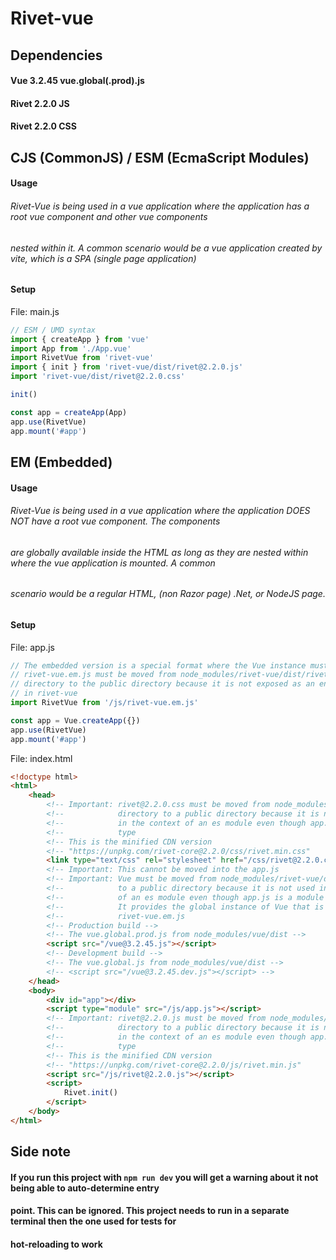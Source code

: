 # Rivet-vue

## Dependencies
#### Vue 3.2.45 vue.global(.prod).js
#### Rivet 2.2.0 JS
#### Rivet 2.2.0 CSS




## CJS (CommonJS) / ESM (EcmaScript Modules)
#### Usage
###### Rivet-Vue is being used in a vue application where the application has a root vue component and other vue components
###### nested within it. A common scenario would be a vue application created by vite, which is a SPA (single page application)

#### Setup

File: main.js

```js
// ESM / UMD syntax
import { createApp } from 'vue'
import App from './App.vue'
import RivetVue from 'rivet-vue'
import { init } from 'rivet-vue/dist/rivet@2.2.0.js'
import 'rivet-vue/dist/rivet@2.2.0.css'

init()

const app = createApp(App)
app.use(RivetVue)
app.mount('#app')
```




## EM (Embedded)
#### Usage
###### Rivet-Vue is being used in a vue application where the application DOES NOT have a root vue component. The components
###### are globally available inside the HTML as long as they are nested within where the vue application is mounted. A common
###### scenario would be a regular HTML, (non Razor page) .Net, or NodeJS page.

#### Setup

File: app.js

```js
// The embedded version is a special format where the Vue instance must be available
// rivet-vue.em.js must be moved from node_modules/rivet-vue/dist/rivet-vue.em.js
// directory to the public directory because it is not exposed as an entry point
// in rivet-vue
import RivetVue from '/js/rivet-vue.em.js'

const app = Vue.createApp({})
app.use(RivetVue)
app.mount('#app')

```

File: index.html

```html
<!doctype html>
<html>
    <head>
        <!-- Important: rivet@2.2.0.css must be moved from node_modules/rivet-vue/dist   -->
        <!--            directory to a public directory because it is not used in        -->
        <!--            in the context of an es module even though app.js is a module    -->
        <!--            type                                                             -->
        <!-- This is the minified CDN version                                            -->
        <!-- "https://unpkg.com/rivet-core@2.2.0/css/rivet.min.css"                      -->
        <link type="text/css" rel="stylesheet" href="/css/rivet@2.2.0.css" />
        <!-- Important: This cannot be moved into the app.js                             -->
        <!-- Important: Vue must be moved from node_modules/rivet-vue/dist directory     -->
        <!--            to a public directory because it is not used in the context      -->
        <!--            of an es module even though app.js is a module type.             -->
        <!--            It provides the global instance of Vue that is needed by         -->
        <!--            rivet-vue.em.js                                                  -->
        <!-- Production build -->
        <!-- The vue.global.prod.js from node_modules/vue/dist -->
        <script src="/vue@3.2.45.js"></script>
        <!-- Development build -->
        <!-- The vue.global.js from node_modules/vue/dist -->
        <!-- <script src="/vue@3.2.45.dev.js"></script> -->
    </head>
    <body>
        <div id="app"></div>
        <script type="module" src="/js/app.js"></script>
        <!-- Important: rivet@2.2.0.js must be moved from node_modules/rivet-vue/dist    -->
        <!--            directory to a public directory because it is not used in        -->
        <!--            in the context of an es module even though app.js is a module    -->
        <!--            type                                                             -->
        <!-- This is the minified CDN version                                            -->
        <!-- "https://unpkg.com/rivet-core@2.2.0/js/rivet.min.js"                        -->
        <script src="/js/rivet@2.2.0.js"></script>
        <script>
            Rivet.init()
        </script>
    </body>
</html>
```

## Side note
#### If you run this project with `npm run dev` you will get a warning about it not being able to auto-determine entry
#### point. This can be ignored. This project needs to run in a separate terminal then the one used for tests for
#### hot-reloading to work
